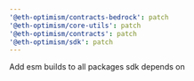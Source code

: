 ```yaml
---
'@eth-optimism/contracts-bedrock': patch
'@eth-optimism/core-utils': patch
'@eth-optimism/contracts': patch
'@eth-optimism/sdk': patch
---
```


Add esm builds to all packages sdk depends on
